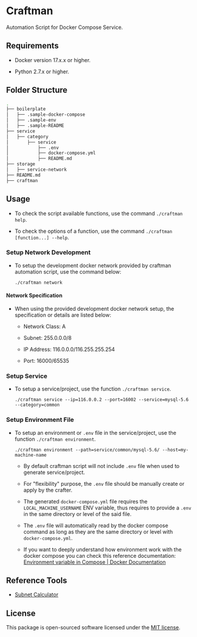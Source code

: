 # Craftman

Automation Script for Docker Compose Service.

## Requirements

- Docker version 17.x.x or higher.

- Python 2.7.x or higher.

## Folder Structure

```bash
.
├── boilerplate
│   ├── .sample-docker-compose
│   ├── .sample-env
│   ├── .sample-README
├── service
│   ├── category
│       ├── service
│           ├── .env
│           ├── docker-compose.yml
│           ├── README.md
├── storage
│   ├── service-network
├── README.md
├── craftman
```

## Usage

- To check the script available functions, use the command ```./craftman help```.

- To check the options of a function, use the command ```./craftman [function...] --help```.

### Setup Network Development

- To setup the development docker network provided by craftman automation script, use the command below:

  ```text
  ./craftman network
  ```

#### Network Specification

- When using the provided development docker network setup, the specification or details are listed below:

  - Network Class: A

  - Subnet: 255.0.0.0/8

  - IP Address: 116.0.0.0/116.255.255.254

  - Port: 16000/65535

### Setup Service

- To setup a service/project, use the function ```./craftman service```.

  ```text
  ./craftman service --ip=116.0.0.2 --port=16002 --service=mysql-5.6 --category=common
  ```

### Setup Environment File

- To setup an environment or ```.env``` file in the service/project, use the function ```./craftman environment```.

  ```text
  ./craftman environment --path=service/common/mysql-5.6/ --host=my-machine-name
  ```

  - By default craftman script will not include ```.env``` file when used to generate service/project.

  - For "flexibility" purpose, the ```.env``` file should be manually create or apply by the crafter.

  - The generated ```docker-compose.yml``` file requires the ```LOCAL_MACHINE_USERNAME``` ENV variable, thus requires to provide a ```.env``` in the same directory or level of the said file.

  - The ```.env``` file will automatically read by the docker compose command as long as they are the same directory or level with ```docker-compose.yml```.

  - If you want to deeply understand how environment work with the docker compose you can check this reference documentation: [Environment variable in Compose | Docker Documentation](https://docs.docker.com/compose/environment-variables/)

## Reference Tools

- [Subnet Calculator](https://www.calculator.net/ip-subnet-calculator.html?cclass=any&csubnet=8&cip=116.0.0.0&ctype=ipv4&printit=0&x=49&y=21)

## License

This package is open-sourced software licensed under the [MIT license](https://opensource.org/licenses/MIT).
